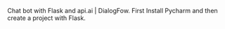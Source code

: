 Chat bot with Flask and api.ai | DialogFow.
First Install Pycharm and then create a project with Flask.
